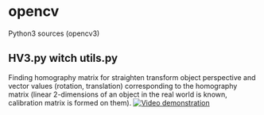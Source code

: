 # opencv
Python3 sources (opencv3)
## HV3.py witch utils.py
Finding homography matrix for straighten transform object perspective and vector values (rotation, translation) corresponding to the homography matrix  (linear 2-dimensions of an object in the real world is known, calibration matrix is formed on them). 
[![Video demonstration](https://cloud.mail.ru/public/3Xsq/5u64xfcD5/0.jpg)](https://cloud.mail.ru/public/3Xsq/5u64xfcD5)
